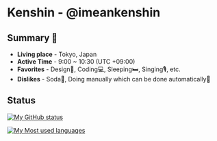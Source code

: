 # Kenshin - @imeankenshin

## Summary 🪪

- **Living place** - Tokyo, Japan
- **Active Time** - 9:00 ~ 10:30 (UTC +09:00)
- **Favorites** - Design🎨, Coding💻, Sleeping🛏️, Singing🎙️, etc.
- **Dislikes** - Soda🥤, Doing manually which can be done automatically🤌

## Status

[![My GitHub status](https://github-readme-stats.vercel.app/api?username=imeankenshin&show_icons=true&count_private=true&theme=tokyonight&border_radius=24)](https://github.com/imeankenshin/github-readme-stats)

[![My Most used languages](https://github-readme-stats.vercel.app/api/top-langs/?username=imeankenshin&count_private=true&theme=tokyonight&border_radius=24)](https://github.com/imeankenshin/github-readme-stats)

